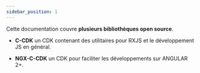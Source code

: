 ```yaml
---
sidebar_position: 1
---
```


Cette documentation couvre  **plusieurs bibliothèques open source**.

- **C-CDK** un CDK contenant des utilitaires pour RXJS et le développement JS en général.

- **NGX-C-CDK** un CDK pour faciliter les développements sur ANGULAR 2+.